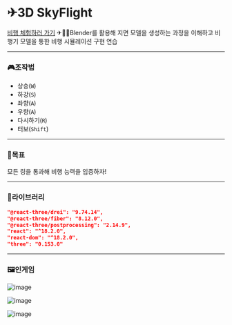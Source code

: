 # ✈3D SkyFlight

[비행 체험하러 가기](https://sky-flight.vercel.app/)
✈🛬🛫Blender를 활용해 지면 모델을 생성하는 과정을 이해하고 비행기 모델을 통한 비행 시뮬레이션 구현 연습

---

### 🎮조작법

- 상승(`W`)
- 하강(`S`)
- 좌향(`A`)
- 우향(`A`)
- 다시하기(`R`)
- 터보(`Shift`)

---

### 🏁목표

모든 링을 통과해 비행 능력을 입증하자!

---

### 🎁라이브러리

```json
"@react-three/drei": "9.74.14",
"@react-three/fiber": "8.12.0",
"@react-three/postprocessing": "2.14.9",
"react": "^18.2.0",
"react-dom": "^18.2.0",
"three": "0.153.0"
```

---

### 🖼인게임

![image](https://github.com/kwb020312/SkyFlight/assets/46777310/a4233514-1845-470b-931a-ca4dc514831f)

![image](https://github.com/kwb020312/SkyFlight/assets/46777310/831282f0-000a-4f59-8f35-f63edacc151b)

![image](https://github.com/kwb020312/SkyFlight/assets/46777310/24e621f4-94a6-49fa-8009-22ce2b9bcf26)


